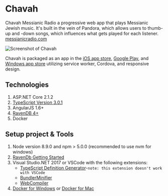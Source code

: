 # Chavah
Chavah Messianic Radio a progressive web app that plays Messianic Jewish music. It's built in the vein of Pandora, which allows users to thumb-up and -down songs, which influences what gets played for each listener.
[messianicradio.com](https://messianicradio.com)

![Screenshot of Chavah](https://bitshuvafiles01.com/chavah/chavah-github.jpg "Logo Title Text 1")

Chavah is packaged as an app in the [iOS app store](https://itunes.apple.com/us/app/chavah-messianic-radio/id1361894819?platform=ipad&preserveScrollPosition=true), [Google Play](https://play.google.com/store/apps/details?id=com.messianicradio&hl=en), and [Windows app store](https://www.microsoft.com/en-us/store/p/chavah/9nhkjb6lpptv) utilizing service worker, Cordova, and responsive design.

## Technologies
1. ASP.NET Core 2.1.2
2. [TypeScript Version 3.0.1](http://download.microsoft.com/download/7/0/A/70A6AC0E-8934-4396-A43E-445059F430EA/3.0.1-TS-release-dev14update3-20180725.1/TypeScript_SDK.exe)
3. AngularJS 1.6+
4. [RavenDB 4+](https://ravendb.net)
5. Docker

## Setup project & Tools
1. Node version 8.9.0 and npm > 5.0.0 (recommended to use nvm for windows)
2. [RavenDb Getting Started](https://ravendb.net/docs/article-page/3.5/csharp/start/getting-started)
3. Visual Studio.NET 2017 or VSCode with the following extensions:
    - [TypeScript Definition Generator](https://marketplace.visualstudio.com/items?itemName=MadsKristensen.TypeScriptDefinitionGenerator)-`note: this extension doesn't work with VSCode`
    - [BundlerMinifier](https://github.com/madskristensen/BundlerMinifier)
    - [WebCompiler](https://github.com/madskristensen/WebCompiler)
4. [Docker for Windows](https://docs.docker.com/docker-for-windows/release-notes/) or  [Docker for Mac](https://docs.docker.com/docker-for-mac/install/)
